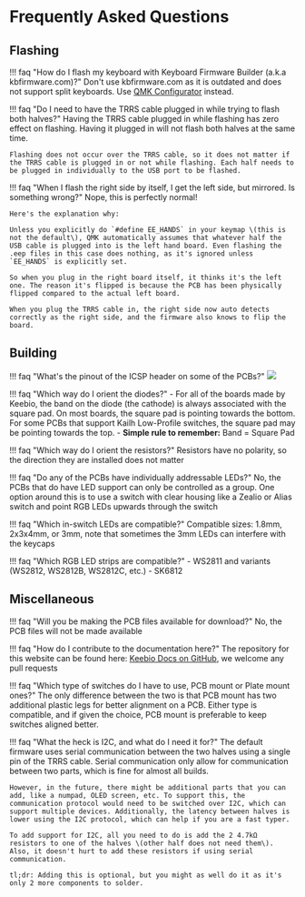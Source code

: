 # Frequently Asked Questions


## Flashing

!!! faq "How do I flash my keyboard with Keyboard Firmware Builder (a.k.a kbfirmware.com)?"
    Don't use kbfirmware.com as it is outdated and does not support split keyboards. Use [QMK Configurator](https://config.qmk.fm/) instead.
    
!!! faq "Do I need to have the TRRS cable plugged in while trying to flash both halves?"
    Having the TRRS cable plugged in while flashing has zero effect on flashing. Having it plugged in will not flash both halves at the same time.

    Flashing does not occur over the TRRS cable, so it does not matter if the TRRS cable is plugged in or not while flashing. Each half needs to be plugged in individually to the USB port to be flashed.
!!! faq "When I flash the right side by itself, I get the left side, but mirrored. Is something wrong?"
    Nope, this is perfectly normal!
    
    Here's the explanation why:  
    
    Unless you explicitly do `#define EE_HANDS` in your keymap \(this is not the default\), QMK automatically assumes that whatever half the USB cable is plugged into is the left hand board. Even flashing the .eep files in this case does nothing, as it's ignored unless `EE_HANDS` is explicitly set.
    
    So when you plug in the right board itself, it thinks it's the left one. The reason it's flipped is because the PCB has been physically flipped compared to the actual left board.
    
    When you plug the TRRS cable in, the right side now auto detects correctly as the right side, and the firmware also knows to flip the board.

## Building

!!! faq "What's the pinout of the ICSP header on some of the PCBs?"
    ![](https://s3.amazonaws.com/docs.keeb.io/assets/ICSP_header.png)

!!! faq "Which way do I orient the diodes?"
    - For all of the boards made by Keebio, the band on the diode (the cathode) is always associated with the square pad. On most boards, the square pad is pointing towards the bottom. For some PCBs that support Kailh Low-Profile switches, the square pad may be pointing towards the top.
    - **Simple rule to remember:** Band = Square Pad

!!! faq "Which way do I orient the resistors?"
    Resistors have no polarity, so the direction they are installed does not matter

!!! faq "Do any of the PCBs have individually addressable LEDs?"
    No, the PCBs that do have LED support can only be controlled as a group.
    One option around this is to use a switch with clear housing like a Zealio or Alias switch and point RGB LEDs upwards through the switch

!!! faq "Which in-switch LEDs are compatible?"
    Compatible sizes: 1.8mm, 2x3x4mm, or 3mm, note that sometimes the 3mm LEDs can interfere with the keycaps

!!! faq "Which RGB LED strips are compatible?"
    - WS2811 and variants (WS2812, WS2812B, WS2812C, etc.)
    - SK6812

## Miscellaneous

!!! faq "Will you be making the PCB files available for download?"
    No, the PCB files will not be made available
    
!!! faq "How do I contribute to the documentation here?"
    The repository for this website can be found here: [Keebio Docs on GitHub](https://github.com/keebio/keebio-docs/), we welcome any pull requests

!!! faq "Which type of switches do I have to use, PCB mount or Plate mount ones?"
    The only difference between the two is that PCB mount has two additional plastic legs for better alignment on a PCB. Either type is compatible, and if given the choice, PCB mount is preferable to keep switches aligned better.

!!! faq "What the heck is I2C, and what do I need it for?"
    The default firmware uses serial communication between the two halves using a single pin of the TRRS cable. Serial communication only allow for communication between two parts, which is fine for almost all builds.

    However, in the future, there might be additional parts that you can add, like a numpad, OLED screen, etc. To support this, the communication protocol would need to be switched over I2C, which can support multiple devices. Additionally, the latency between halves is lower using the I2C protocol, which can help if you are a fast typer.
    
    To add support for I2C, all you need to do is add the 2 4.7kΩ resistors to one of the halves \(other half does not need them\). Also, it doesn't hurt to add these resistors if using serial communication.

    tl;dr: Adding this is optional, but you might as well do it as it's only 2 more components to solder.